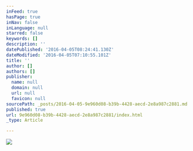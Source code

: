 ```yaml
---
inFeed: true
hasPage: true
inNav: false
inLanguage: null
starred: false
keywords: []
description: ''
datePublished: '2016-04-05T08:24:41.130Z'
dateModified: '2016-04-05T07:10:55.101Z'
title: ''
author: []
authors: []
publisher:
  name: null
  domain: null
  url: null
  favicon: null
sourcePath: _posts/2016-04-05-9e960d08-b39b-4428-aecd-2e8a987c2881.md
published: true
url: 9e960d08-b39b-4428-aecd-2e8a987c2881/index.html
_type: Article

---
```

![](https://the-grid-user-content.s3-us-west-2.amazonaws.com/acca05da-27b7-4ba5-afbd-a84576c17090.jpg)